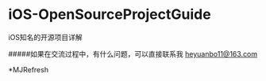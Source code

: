 # iOS-OpenSourceProjectGuide
iOS知名的开源项目详解

#####如果在交流过程中，有什么问题，可以直接联系我 heyuanbo11@163.com


*MJRefresh
